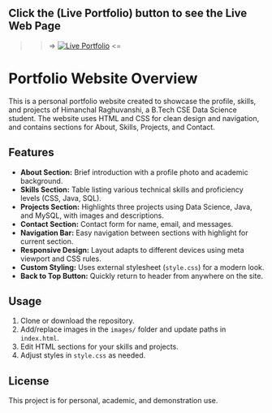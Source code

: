 ## Click the (Live Portfolio) button to see the Live Web Page 
>> => [![Live Portfolio](https://img.shields.io/badge/Live-Portfolio-green)](https://hcraghuvanshi2007.github.io/portfolio-project-css/) <= 

# Portfolio Website Overview

This is a personal portfolio website created to showcase the profile, skills, and projects of Himanchal Raghuvanshi, a B.Tech CSE Data Science student. The website uses HTML and CSS for clean design and navigation, and contains sections for About, Skills, Projects, and Contact.

## Features

- **About Section:** Brief introduction with a profile photo and academic background.
- **Skills Section:** Table listing various technical skills and proficiency levels (CSS, Java, SQL).
- **Projects Section:** Highlights three projects using Data Science, Java, and MySQL, with images and descriptions.
- **Contact Section:** Contact form for name, email, and messages.
- **Navigation Bar:** Easy navigation between sections with highlight for current section.
- **Responsive Design:** Layout adapts to different devices using meta viewport and CSS rules.
- **Custom Styling:** Uses external stylesheet (`style.css`) for a modern look.
- **Back to Top Button:** Quickly return to header from anywhere on the site.

## Usage

1. Clone or download the repository.
2. Add/replace images in the `images/` folder and update paths in `index.html`.
3. Edit HTML sections for your skills and projects.
4. Adjust styles in `style.css` as needed.

## License

This project is for personal, academic, and demonstration use.
